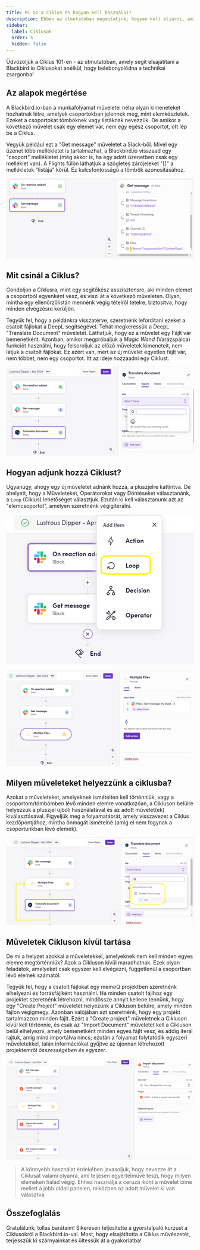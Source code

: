 ```yaml
---
title: Mi az a Ciklus és hogyan kell használni?
description: Ebben az útmutatóban megmutatjuk, hogyan kell eljárni, amikor egy művelet kimenetele elemek listája, de a következő művelet csak egy elemet fogad el - más néven Ciklus.
sidebar:
  label: Ciklusok
  order: 5
  hidden: false
---
```


Üdvözöljük a Ciklus 101-en - az útmutatóban, amely segít elsajátítani a Blackbird.io Ciklusokat anélkül, hogy belebonyolódna a technikai zsargonba!

## Az alapok megértése
A Blackbird.io-ban a munkafolyamat műveletei néha olyan kimeneteket hozhatnak létre, amelyek csoportokban jelennek meg, mint elemkészletek. Ezeket a csoportokat tömböknek vagy listáknak nevezzük. De amikor a következő művelet csak egy elemet vár, nem egy egész csoportot, ott lép be a Ciklus.

Vegyük például ezt a "Get message" műveletet a Slack-ből. Mivel egy üzenet több mellékletet is tartalmazhat, a Blackbird.io visszaad egy "csoport" mellékletet (még akkor is, ha egy adott üzenetben csak egy melléklet van). A Flights fülön láthatjuk a szögletes zárójeleket "[]" a mellékletek "listája" körül. Ez kulcsfontosságú a tömbök azonosításához.

![Slack kimenet](../../../../assets/guides/loops/Loop_SS1.png)

## Mit csinál a Ciklus?
Gondoljon a Ciklusra, mint egy segítőkész asszisztensre, aki minden elemet a csoportból egyenként vesz, és viszi át a következő műveleten. Olyan, mintha egy ellenőrzőlistán mennénk végig tételről tételre, biztosítva, hogy minden elvégzésre kerüljön.

Tegyük fel, hogy a példánkra visszatérve, szeretnénk lefordítani ezeket a csatolt fájlokat a DeepL segítségével. Tehát megkeressük a DeepL "Translate Document" műveletét. Láthatjuk, hogy ez a művelet egy Fájlt vár bemenetként. Azonban, amikor megpróbáljuk a _Magic Wand_ (Varázspálca) funkciót használni, hogy felsoroljuk az előző műveletek kimeneteit, nem látjuk a csatolt fájlokat. Ez azért van, mert az új művelet egyetlen fájlt vár, nem többet, nem egy csoportot. Itt az ideje hozzáadni egy Ciklust.

![DeepL üres bemenet](../../../../assets/guides/loops/Loop_SS2.png)

## Hogyan adjunk hozzá Ciklust?
Ugyanúgy, ahogy egy új műveletet adnánk hozzá, a pluszjelre kattintva. De ahelyett, hogy a Műveleteket, Operátorokat vagy Döntéseket választanánk, a `Loop` (Ciklus) lehetőséget választjuk. Ezután ki kell választanunk azt az "elemcsoportot", amelyen szeretnénk végigiterálni.

![Pluszjel opciók](../../../../assets/guides/loops/Loop_SS3.png)

![A tömb kiválasztása](../../../../assets/guides/loops/Loop_SS4.png)

## Milyen műveleteket helyezzünk a ciklusba?
Azokat a műveleteket, amelyeknek ismételten kell történniük, vagy a csoportom/tömbömben lévő minden elemre vonatkozóan, a Cikluson belülre helyezzük a pluszjel újbóli használatával és az adott művelet(ek) kiválasztásával. Figyeljük meg a folyamatábrát, amely visszavezet a Ciklus kezdőpontjához, mintha önmagát ismételné (amíg el nem fogynak a csoportunkban lévő elemek).
 
![Új DeepL bemenet és kiemelt folyamatábra](../../../../assets/guides/loops/Loop_SS5.png)

## Műveletek Cikluson kívül tartása
De mi a helyzet azokkal a műveletekkel, amelyeknek nem kell minden egyes elemre megtörténniük? Azok a Cikluson kívül maradhatnak. Ezek olyan feladatok, amelyeket csak egyszer kell elvégezni, függetlenül a csoportban lévő elemek számától.

Tegyük fel, hogy a csatolt fájlokat egy memoQ projektben szeretnénk elhelyezni és forrásfájlként használni. Ha minden csatolt fájlhoz egy projektet szeretnénk létrehozni, mindössze annyit kellene tennünk, hogy egy "Create Project" műveletet helyezünk a Cikluson belülre, amely minden fájlon végigmegy. Azonban valójában azt szeretnénk, hogy egy projekt tartalmazzon minden fájlt. Ezért a "Create project" műveletnek a Cikluson kívül kell történnie, és csak az "Import Document" műveletet kell a Cikluson belül elhelyezni, amely bemenetként minden egyes fájlt vesz, és addig iterál rajtuk, amíg mind importálva nincs; ezután a folyamat folytatódik egyszeri műveletekkel, talán információkat gyűjtve az újonnan létrehozott projektemről _összességében és egyszer_.

![memoq lépések](../../../../assets/guides/loops/Loop_SS6.png)

> A könnyebb használat érdekében javasoljuk, hogy nevezze át a Ciklusát valami olyanra, ami teljesen egyértelművé teszi, hogy milyen elemeken halad végig. Ehhez használja a ceruza ikont a művelet címe mellett a jobb oldali panelen, miközben az adott művelet ki van választva.

## Összefoglalás
Gratulálunk, tollas barátaim! Sikeresen teljesítette a gyorstalpaló kurzust a Ciklusokról a Blackbird.io-val. Most, hogy elsajátította a Ciklus művészetét, terjesszük ki szárnyainkat és ültessük át a gyakorlatba!